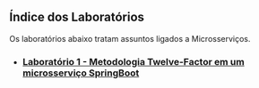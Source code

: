 ﻿## Índice dos Laboratórios

Os laboratórios abaixo tratam assuntos ligados a Microsserviços.

- ### [Laboratório 1 - Metodologia Twelve-Factor em um microsserviço SpringBoot](./laboratorio1)<br/>
